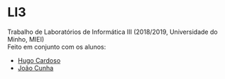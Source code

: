 # LI3
Trabalho de Laboratórios de Informática III (2018/2019, Universidade do Minho, MIEI) <br/>
Feito em conjunto com os alunos: <br/>
- [Hugo Cardoso](https://github.com/Abjiri) <br/>
- [João Cunha](https://github.com/Jcc20) <br/>
